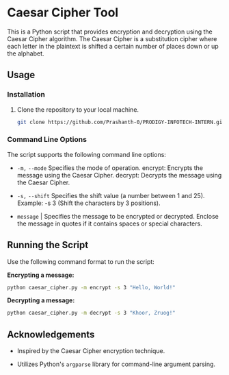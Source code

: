 # Caesar Cipher Tool

This is a Python script that provides encryption and decryption using the Caesar Cipher algorithm. The Caesar Cipher is a substitution cipher where each letter in the plaintext is shifted a certain number of places down or up the alphabet.

## Usage

### Installation
1. Clone the repository to your local machine.
   ```bash
   git clone https://github.com/Prashanth-0/PRODIGY-INFOTECH-INTERN.git


### Command Line Options
The script supports the following command line options:


- `-m,` `--mode`     Specifies the mode of operation.
            encrypt: Encrypts the message using the Caesar Cipher.
            decrypt: Decrypts the message using the Caesar Cipher.

- `-s,` `--shift`    Specifies the shift value (a number between 1 and 25).
            Example: -s 3 (Shift the characters by 3 positions).

- `message`  |        Specifies the message to be encrypted or decrypted.
            Enclose the message in quotes if it contains spaces or special characters.


## Running the Script

Use the following command format to run the script:

**Encrypting a message:**

```bash
python caesar_cipher.py -m encrypt -s 3 "Hello, World!"
```

**Decrypting a message:**

```bash
python caesar_cipher.py -m decrypt -s 3 "Khoor, Zruog!"
```

## Acknowledgements

- Inspired by the Caesar Cipher
  encryption technique.
  
- Utilizes Python's `argparse` library
  for command-line argument parsing.
